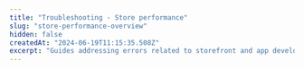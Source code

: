```yaml
---
title: "Troubleshooting - Store performance"
slug: "store-performance-overview"
hidden: false
createdAt: "2024-06-19T11:15:35.508Z"
excerpt: "Guides addressing errors related to storefront and app development"
---
```


<Flex>

<WhatsNextCard
title="My store is slow or unavailable"
description="If you are experiencing slow or non-functional operations in your store, there could be several underlying reasons."
linkTo="https://developers.vtex.com/docs/troubleshooting/my-store-is-slow-or-unavailable"
linkTitle="See more"
/>

<WhatsNextCard
title="I can't complete a purchase on a FastStore website"
description="While trying to checkout on a FastStore website, you might see a 'This Connection Is Not Private' error."
linkTo="https://developers.vtex.com/docs/troubleshooting/i-cant-complete-a-purchase-on-a-faststore-website"
linkTitle="See more"
/>

</Flex>

